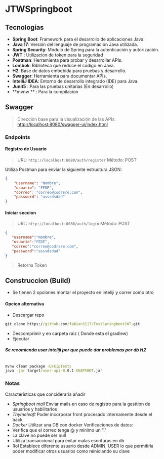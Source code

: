 # JTWSpringboot
## Tecnologías
- **Spring Boot**: Framework para el desarrollo de aplicaciones Java.
- **Java 17**: Versión del lenguaje de programación Java utilizada.
- **Spring Security**: Módulo de Spring para la autenticación y autorización.
- **JWT** : Utilizacion de token para la seguridad
- **Postman**: Herramienta para probar y desarrollar APIs.
- **Lombok**: Biblioteca que reduce el código en Java.
- **H2**: Base de datos embebida para pruebas y desarrollo.
- **Swagger**: Herramienta para documentar APIs.
- **IntelliJ IDEA**: Entorno de desarrollo integrado (IDE) para Java.
- **Junit5** : Para las pruebas unitarias (En desarrollo)
- **mvnw ** : Para la compilacion

## Swagger
> Dirección base para la visualización de las APIs:
> [http://localhost:8080/swagger-ui/index.html](http://localhost:8080/swagger-ui/index.html)

### Endpoints

#### Registro de Usuario
> URL: `http://localhost:8080/auth/register`
> Método: POST

Utiliza Postman para enviar la siguiente estructura JSON:

```json
{
    "username": "Nombre",
    "usuario": "FEDE",
    "correo": "correo@codrsre.com",
    "password": "asssdsdad"
}
```
#### Iniciar seccion

> URL: `http://localhost:8080/auth/login`
> Método: POST

 ```json
{
    "username":"Nombre",
    "usuario":"FEDE",
    "correo":"correo@codrsre.com",
    "password":"asssdsdad"
}
```
> Retorna Token
## Construccion (Build)
- Se tienen 2 opciones montar el proyecto en inteliji y correr como otro
#### Opcion alternativa
- Descargar repo  
 ```cmd
git clone https://github.com/fabian3117/TestSpringbootJWT.git
```
- Descomprimir y en carpeta raiz ( Donde esta el gradlew)
- Ejecutar
##### Se recomienda usar inteliji por que puede dar problemas por db H2
```cmd

mvnw clean package -DskipTests
java -jar target/user-api-0.0.1-SNAPSHOT.jar
```

### Notas
Caracteristicas que concideraria añadir
- *Springboot mail* Enviar mails en caso de registro para la gesttion de usuarios y habilitarlos
- *Thymeleaft* Poder incorporar front procesado internamente desde el back
- *Docker* Utilizar una DB con docker
Verificaciones de datos:
- Verifica que el correo tenga @ y minimo un "."
- La clave no puede ser null
- Utiliza transaccional para evitar malas escrituras en db
- Rol Establece diferente usuario desde ADMIN, USER lo que permitiria poder modificar otros usuarios como reiniciando su clave
  

